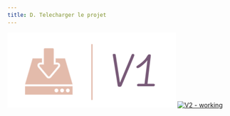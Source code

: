 ```yaml
---
title: D. Telecharger le projet
---
```

[![V1 - working](v1.png)](https://mega.nz/file/C0pWULAb#L7QdK_tZLJLPU2aNa4jny5qd0sPoHy7JRzJSPYvGJyI)
[![V2 - working](https://encrypted-tbn0.gstatic.com/images?q=tbn:ANd9GcRlOr4CCubksYD-juFFTy5HdhO3UbEmz1HAOFVUvLpRUrMhyjy1SBs4x9A3sIyJmfOKuA&usqp=CAU)](https://mega.nz/file/jkIyyDSZ#jf5G6oB-ee3QiZeOR-6Ms_96pzlEPwvx6fXVqVj7Dy0)
